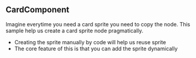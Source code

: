 ## CardComponent

Imagine everytime you need a card sprite you need to copy the node. This sample help us create a card sprite node pragmatically.

- Creating the sprite manually by code will help us reuse sprite
- The core feature of this is that you can add the sprite dynamically
